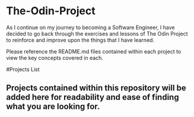 # The-Odin-Project

As I continue on my journey to becoming a Software Engineer, I have decided to go back through the exercises and lessons of The Odin Project to reinforce and improve upon the things that I have learned.

Please reference the README.md files contained within each project to view the key concepts covered in each.

#Projects List

## Projects contained within this repository will be added here for readability and ease of finding what you are looking for.

